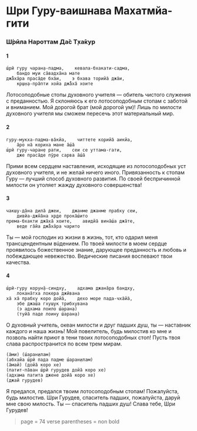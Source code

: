 # Шри Гуру-ваишнава Махатмйа-гити

### Ш́рӣла Нароттам Да̄с Т̣ха̄кур

#### 1

    ш́рӣ гуру чаран̣а-падма,    кевала-бхакати-садма,
        бандо муи са̄вадха̄на мате
    джа̄̐ха̄ра праса̄де бха̄и,    э бхава торийа̄ джа̄и,
        кр̣ш̣н̣а-пра̄пти хойа джа̄̐ха̄ хоите

Лотосоподобные стопы духовного учителя — обитель чистого служения с преданностью. Я склоняюсь к его лотосоподобным стопам с заботой и вниманием. Мой дорогой брат (мой дорогой ум)! Лишь по милости духовного учителя мы сможем пересечь этот материальный мир.

#### 2

    гуру-мукха-падма-ва̄кйа,    читтете корийа̄ аикйа,
        а̄ро на̄ кориха мане а̄ш́а̄
    ш́рӣ гуру-чаран̣е рати,    сеи се уттама-гати,
        дже праса̄де пӯре сарва а̄ш́а̄

Прими всем сердцем наставления, исходящие из лотосоподобных уст духовного учителя, и не желай ничего иного. Привязанность к стопам Гуру — лучший способ духовного развития. По своей беспричинной милости он утоляет жажду духовного совершенства!

#### 3

    чакш̣у-да̄на дила̄ джеи,    джанме джанме прабху сеи,
        дивйа-джн̃а̄на хр̣де прока̄ш́ито
    према-бхакти джа̄ха̄ хоите,    авидйа̄ вина̄ш́а джа̄те,
        веде га̄йа джа̄̐ха̄ра чарито

Ты — мой господин из жизни в жизнь, тот, кто одарил меня трансцендентным вúдением. По твоей милости в моем сердце проявилось божественное знание, дарующее преданность и любовь и побеждающее невежество. Ведические писания воспевают твои качества.

#### 4

    ш́рӣ-гуру корун̣а̄-синдху,    адхама джана̄ра бандху,
        локана̄тха локера джӣвана
    ха̄ ха̄ прабху коро дойа̄,    дехо море пада-чха̄йа̄,
        эбе джаш́а гхуш̣ук трибхувана
        (э адхама лоило ш́аран̣а)
        (туйа̄ паде лоину ш́аран̣а)

О духовный учитель, океан милости и друг падших душ, ты — наставник каждого и наша жизнь! Мой повелитель, будь милостив ко мне и позволь найти приют в тени твоих лотосоподобных стоп! Пусть твоя слава распространится по всем трем мирам.

    (а̄ми) (ш́аран̣илам)
    (абхайа ш́рӣ пада падме ш́аран̣илам)
    (а̄май) (дойа̄ коро хе)
    (патит-па̄ван ш́рӣ гурудев дойа̄ коро хе)
    (адхама патита джене дойа̄ коро хе)
    (джай гурудев)

Я предался, предался твоим лотосоподобным стопам! Пожалуйста, будь милостив. Шри Гурудев, спаситель падших, пожалуйста, даруй мне свою милость. Ты — спаситель падших душ! Слава тебе, Шри Гурудев!


> page = 74
> verse parentheses = non bold
